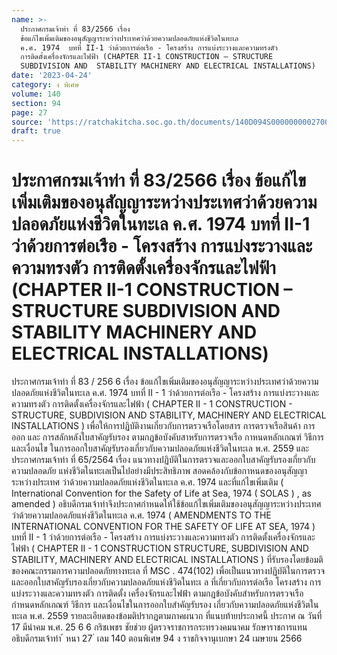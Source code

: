 ```yaml
---
name: >-
  ประกาศกรมเจ้าท่า ที่ 83/2566 เรื่อง
  ข้อแก้ไขเพิ่มเติมของอนุสัญญาระหว่างประเทศว่าด้วยความปลอดภัยแห่งชีวิตในทะเล
  ค.ศ. 1974  บทที่ II-1 ว่าด้วยการต่อเรือ - โครงสร้าง การแบ่งระวางและความทรงตัว
  การติดตั้งเครื่องจักรและไฟฟ้า (CHAPTER II-1 CONSTRUCTION – STRUCTURE
  SUBDIVISION AND  STABILITY MACHINERY AND ELECTRICAL INSTALLATIONS)
date: '2023-04-24'
category: ง พิเศษ
volume: 140
section: 94
page: 27
source: 'https://ratchakitcha.soc.go.th/documents/140D094S0000000002700.pdf'
draft: true
---
```


# ประกาศกรมเจ้าท่า ที่ 83/2566 เรื่อง ข้อแก้ไขเพิ่มเติมของอนุสัญญาระหว่างประเทศว่าด้วยความปลอดภัยแห่งชีวิตในทะเล ค.ศ. 1974  บทที่ II-1 ว่าด้วยการต่อเรือ - โครงสร้าง การแบ่งระวางและความทรงตัว การติดตั้งเครื่องจักรและไฟฟ้า (CHAPTER II-1 CONSTRUCTION – STRUCTURE SUBDIVISION AND  STABILITY MACHINERY AND ELECTRICAL INSTALLATIONS)

ประกาศกรมเจ้าท่า ที่ 83 / 256 6 เรื่อง ข้อแก้ไขเพิ่มเติมของอนุสัญญาระหว่างประเทศว่าด้วยความปลอดภัยแห่งชีวิตในทะเล ค.ศ. 1974 บทที่ II - 1 ว่าด้วยการต่อเรือ - โครงสร้าง การแบ่งระวางและความทรงตัว การติดตั้งเครื่องจักรและไฟฟ้า ( CHAPTER II - 1 CONSTRUCTION - STRUCTURE, SUBDIVISION AND STABILITY, MACHINERY AND ELECTRICAL INSTALLATIONS ) เพื่อให้การปฏิบัติงานเกี่ยวกับการตรวจเรือโดยสาร การตรวจเรือสินค้า การออก และ การสลักหลังใบสาคัญรับรอง ตามกฎข้อบังคับสาหรับการตรวจเรือ กาหนดหลักเกณฑ์ วิธีการ และเงื่อนไข ในการออกใบสาคัญรับรองเกี่ยวกับความปลอดภัยแห่งชีวิตในทะเล พ.ศ. 2559 และประกาศกรมเจ้าท่า ที่ 65/2564 เรื่อง แนวทางปฏิบัติในการตรวจและออกใบสาคัญรับรองเกี่ยวกับความปลอดภัย แห่งชีวิตในทะเลเป็นไปอย่างมีประสิทธิภาพ สอดคล้องกับข้อกาหนดของอนุสัญญาระหว่างประเทศ ว่าด้วยความปลอดภัยแห่งชีวิตในทะเล ค.ศ. 1974 และที่แก้ไขเพิ่มเติม ( International Convention for the Safety of Life at Sea, 1974 ( SOLAS ) , as amended ) อธิบดีกรมเจ้าท่าจึงประกาศกำหนดให้ใช้ข้อแก้ไขเพิ่มเติมของอนุสัญญาระหว่างประเทศ ว่าด้วยความปลอดภัยแห่งชีวิตในทะเล ค.ศ. 1974 ( AMENDMENTS TO THE INTERNATIONAL CONVENTION FOR THE SAFETY OF LIFE AT SEA, 1974 ) บทที่ II - 1 ว่าด้วยการต่อเรือ - โครงสร้าง การแบ่งระวางและความทรงตัว การติดตั้งเครื่องจักรและไฟฟ้า ( CHAPTER II - 1 CONSTRUCTION STRUCTURE, SUBDIVISION AND STABILITY, MACHINERY AND ELECTRICAL INSTALLATIONS ) ที่รับรองโดยข้อมติของคณะกรรมการความปลอดภัยทางทะเล ที่ MSC . 474(102) เพื่อเป็นแนวทางปฏิบัติในการตรวจและออกใบสาคัญรับรองเกี่ยวกับความปลอดภัยแห่งชีวิตในทะเ ล ที่เกี่ยวกับการต่อเรือ โครงสร้าง การแบ่งระวางและความทรงตัว การติดตั้ง เครื่องจักรและไฟฟ้า ตามกฎข้อบังคับสำหรับการตรวจเรือ กำหนดหลักเกณฑ์ วิธีการ และเงื่อนไขในการออกใบสำคัญรับรอง เกี่ยวกับความปลอดภัยแห่งชีวิตในทะเล พ.ศ. 2559 รายละเอียดของข้อมติปรากฏตามภาคผนวก ที่แนบท้ายประกาศนี้ ประกาศ ณ วันที่ 17 มีนำคม พ.ศ. 25 6 6 กริชเพชร ชัยช่วย ผู้ตรวจราชการกระทรวงคมนาคม รักษาราชการแทน อธิบดีกรมเจ้าท่า ้ หนา 27 ่ เลม 140 ตอนพิเศษ 94 ง ราชกิจจานุเบกษา 24 เมษายน 2566




























